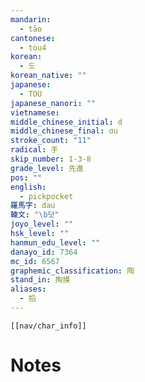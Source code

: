 ```yaml
---
mandarin:
  - tāo
cantonese:
  - tou4
korean:
  - 도
korean_native: ""
japanese:
  - TOU
japanese_nanori: ""
vietnamese:
middle_chinese_initial: d
middle_chinese_final: ɑu
stroke_count: "11"
radical: 手
skip_number: 1-3-8
grade_level: 先進
pos: ""
english:
  - pickpocket
羅馬字: dau
韓文: "\b닷"
joyo_level: ""
hsk_level: ""
hanmun_edu_level: ""
danayo_id: 7364
mc_id: 6567
graphemic_classification: 陶
stand_in: 掏摸
aliases:
  - 搯
---
```

```meta-bind-embed
[[nav/char_info]]
```

# Notes
